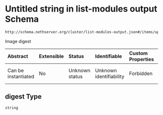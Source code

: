 # Untitled string in list-modules output Schema

```txt
http://schema.nethserver.org/cluster/list-modules-output.json#/items/updates/items/properties/digest
```

Image digest

| Abstract            | Extensible | Status         | Identifiable            | Custom Properties | Additional Properties | Access Restrictions | Defined In                                                                           |
| :------------------ | :--------- | :------------- | :---------------------- | :---------------- | :-------------------- | :------------------ | :----------------------------------------------------------------------------------- |
| Can be instantiated | No         | Unknown status | Unknown identifiability | Forbidden         | Allowed               | none                | [list-modules-output.json*](cluster/list-modules-output.json "open original schema") |

## digest Type

`string`
